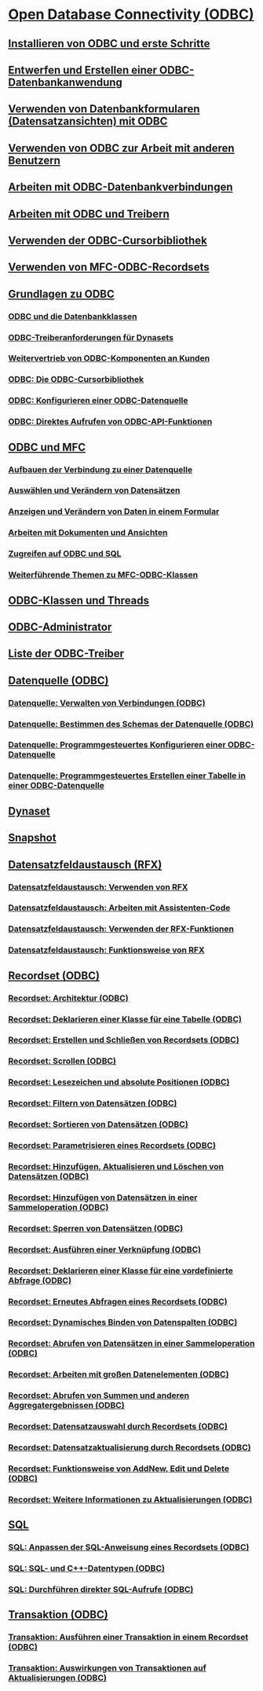 # [Open Database Connectivity (ODBC)](open-database-connectivity-odbc.md)
## [Installieren von ODBC und erste Schritte](installing-and-getting-started-with-odbc.md)
## [Entwerfen und Erstellen einer ODBC-Datenbankanwendung](design-and-create-an-odbc-database-application.md)
## [Verwenden von Datenbankformularen (Datensatzansichten) mit ODBC](use-database-forms-record-views-with-odbc.md)
## [Verwenden von ODBC zur Arbeit mit anderen Benutzern](use-odbc-to-work-with-other-users.md)
## [Arbeiten mit ODBC-Datenbankverbindungen](work-with-odbc-database-connections.md)
## [Arbeiten mit ODBC und Treibern](work-with-odbc-and-drivers.md)
## [Verwenden der ODBC-Cursorbibliothek](use-the-odbc-cursor-library.md)
## [Verwenden von MFC-ODBC-Recordsets](use-mfc-odbc-recordsets.md)
## [Grundlagen zu ODBC](odbc-basics.md)
### [ODBC und die Datenbankklassen](odbc-and-the-database-classes.md)
### [ODBC-Treiberanforderungen für Dynasets](odbc-driver-requirements-for-dynasets.md)
### [Weitervertrieb von ODBC-Komponenten an Kunden](redistributing-odbc-components-to-your-customers.md)
### [ODBC: Die ODBC-Cursorbibliothek](odbc-the-odbc-cursor-library.md)
### [ODBC: Konfigurieren einer ODBC-Datenquelle](odbc-configuring-an-odbc-data-source.md)
### [ODBC: Direktes Aufrufen von ODBC-API-Funktionen](odbc-calling-odbc-api-functions-directly.md)
## [ODBC und MFC](odbc-and-mfc.md)
### [Aufbauen der Verbindung zu einer Datenquelle](connecting-to-a-data-source.md)
### [Auswählen und Verändern von Datensätzen](selecting-and-manipulating-records.md)
### [Anzeigen und Verändern von Daten in einem Formular](displaying-and-manipulating-data-in-a-form.md)
### [Arbeiten mit Dokumenten und Ansichten](working-with-documents-and-views.md)
### [Zugreifen auf ODBC und SQL](access-to-odbc-and-sql.md)
### [Weiterführende Themen zu MFC-ODBC-Klassen](further-reading-about-the-mfc-odbc-classes.md)
## [ODBC-Klassen und Threads](odbc-classes-and-threads.md)
## [ODBC-Administrator](odbc-administrator.md)
## [Liste der ODBC-Treiber](odbc-driver-list.md)
## [Datenquelle (ODBC)](data-source-odbc.md)
### [Datenquelle: Verwalten von Verbindungen (ODBC)](data-source-managing-connections-odbc.md)
### [Datenquelle: Bestimmen des Schemas der Datenquelle (ODBC)](data-source-determining-the-schema-of-the-data-source-odbc.md)
### [Datenquelle: Programmgesteuertes Konfigurieren einer ODBC-Datenquelle](data-source-programmatically-configuring-an-odbc-data-source.md)
### [Datenquelle: Programmgesteuertes Erstellen einer Tabelle in einer ODBC-Datenquelle](data-source-programmatically-creating-a-table-in-an-odbc-data-source.md)
## [Dynaset](dynaset.md)
## [Snapshot](snapshot.md)
## [Datensatzfeldaustausch (RFX)](record-field-exchange-rfx.md)
### [Datensatzfeldaustausch: Verwenden von RFX](record-field-exchange-using-rfx.md)
### [Datensatzfeldaustausch: Arbeiten mit Assistenten-Code](record-field-exchange-working-with-the-wizard-code.md)
### [Datensatzfeldaustausch: Verwenden der RFX-Funktionen](record-field-exchange-using-the-rfx-functions.md)
### [Datensatzfeldaustausch: Funktionsweise von RFX](record-field-exchange-how-rfx-works.md)
## [Recordset (ODBC)](recordset-odbc.md)
### [Recordset: Architektur (ODBC)](recordset-architecture-odbc.md)
### [Recordset: Deklarieren einer Klasse für eine Tabelle (ODBC)](recordset-declaring-a-class-for-a-table-odbc.md)
### [Recordset: Erstellen und Schließen von Recordsets (ODBC)](recordset-creating-and-closing-recordsets-odbc.md)
### [Recordset: Scrollen (ODBC)](recordset-scrolling-odbc.md)
### [Recordset: Lesezeichen und absolute Positionen (ODBC)](recordset-bookmarks-and-absolute-positions-odbc.md)
### [Recordset: Filtern von Datensätzen (ODBC)](recordset-filtering-records-odbc.md)
### [Recordset: Sortieren von Datensätzen (ODBC)](recordset-sorting-records-odbc.md)
### [Recordset: Parametrisieren eines Recordsets (ODBC)](recordset-parameterizing-a-recordset-odbc.md)
### [Recordset: Hinzufügen, Aktualisieren und Löschen von Datensätzen (ODBC)](recordset-adding-updating-and-deleting-records-odbc.md)
### [Recordset: Hinzufügen von Datensätzen in einer Sammeloperation (ODBC)](recordset-adding-records-in-bulk-odbc.md)
### [Recordset: Sperren von Datensätzen (ODBC)](recordset-locking-records-odbc.md)
### [Recordset: Ausführen einer Verknüpfung (ODBC)](recordset-performing-a-join-odbc.md)
### [Recordset: Deklarieren einer Klasse für eine vordefinierte Abfrage (ODBC)](recordset-declaring-a-class-for-a-predefined-query-odbc.md)
### [Recordset: Erneutes Abfragen eines Recordsets (ODBC)](recordset-requerying-a-recordset-odbc.md)
### [Recordset: Dynamisches Binden von Datenspalten (ODBC)](recordset-dynamically-binding-data-columns-odbc.md)
### [Recordset: Abrufen von Datensätzen in einer Sammeloperation (ODBC)](recordset-fetching-records-in-bulk-odbc.md)
### [Recordset: Arbeiten mit großen Datenelementen (ODBC)](recordset-working-with-large-data-items-odbc.md)
### [Recordset: Abrufen von Summen und anderen Aggregatergebnissen (ODBC)](recordset-obtaining-sums-and-other-aggregate-results-odbc.md)
### [Recordset: Datensatzauswahl durch Recordsets (ODBC)](recordset-how-recordsets-select-records-odbc.md)
### [Recordset: Datensatzaktualisierung durch Recordsets (ODBC)](recordset-how-recordsets-update-records-odbc.md)
### [Recordset: Funktionsweise von AddNew, Edit und Delete (ODBC)](recordset-how-addnew-edit-and-delete-work-odbc.md)
### [Recordset: Weitere Informationen zu Aktualisierungen (ODBC)](recordset-more-about-updates-odbc.md)
## [SQL](sql.md)
### [SQL: Anpassen der SQL-Anweisung eines Recordsets (ODBC)](sql-customizing-your-recordsets-sql-statement-odbc.md)
### [SQL: SQL- und C++-Datentypen (ODBC)](sql-sql-and-cpp-data-types-odbc.md)
### [SQL: Durchführen direkter SQL-Aufrufe (ODBC)](sql-making-direct-sql-calls-odbc.md)
## [Transaktion (ODBC)](transaction-odbc.md)
### [Transaktion: Ausführen einer Transaktion in einem Recordset (ODBC)](transaction-performing-a-transaction-in-a-recordset-odbc.md)
### [Transaktion: Auswirkungen von Transaktionen auf Aktualisierungen (ODBC)](transaction-how-transactions-affect-updates-odbc.md)
